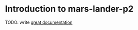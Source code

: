# Introduction to mars-lander-p2

TODO: write [great documentation](http://jacobian.org/writing/what-to-write/)
